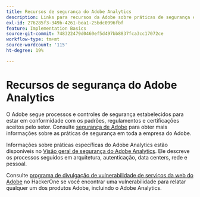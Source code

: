 ```yaml
---
title: Recursos de segurança do Adobe Analytics
description: Links para recursos da Adobe sobre práticas de segurança e planos de recuperação.
exl-id: 276285f3-349b-4261-bea1-25bdc0996fbf
feature: Implementation Basics
source-git-commit: 748322479d0460ef5d497bb8837fca3cc17072ce
workflow-type: tm+mt
source-wordcount: '115'
ht-degree: 19%

---
```


# Recursos de segurança do Adobe Analytics

O Adobe segue processos e controles de segurança estabelecidos para estar em conformidade com os padrões, regulamentos e certificações aceitos pelo setor. Consulte [segurança de Adobe](https://www.adobe.com/trust/security.html) para obter mais informações sobre as práticas de segurança em toda a empresa do Adobe.

Informações sobre práticas específicas do Adobe Analytics estão disponíveis no [Visão geral de segurança do Adobe Analytics](https://www.adobe.com/content/dam/cc/en/trust-center/ungated/whitepapers/experience-cloud/adb-analytics-security-wp.pdf). Ele descreve os processos seguidos em arquitetura, autenticação, data centers, rede e pessoal.

Consulte [programa de divulgação de vulnerabilidade de serviços da web do Adobe](https://hackerone.com/adobe) no HackerOne se você encontrar uma vulnerabilidade para relatar qualquer um dos produtos Adobe, incluindo o Adobe Analytics.
